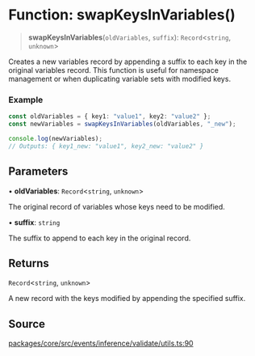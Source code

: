 # Function: swapKeysInVariables()

> **swapKeysInVariables**(`oldVariables`, `suffix`): `Record`\<`string`, `unknown`\>

Creates a new variables record by appending a suffix to each key in the original variables record.
This function is useful for namespace management or when duplicating variable sets with modified keys.

### Example
```typescript
const oldVariables = { key1: "value1", key2: "value2" };
const newVariables = swapKeysInVariables(oldVariables, "_new");

console.log(newVariables);
// Outputs: { key1_new: "value1", key2_new: "value2" }
```

## Parameters

• **oldVariables**: `Record`\<`string`, `unknown`\>

The original record of variables whose keys need to be modified.

• **suffix**: `string`

The suffix to append to each key in the original record.

## Returns

`Record`\<`string`, `unknown`\>

A new record with the keys modified by appending the specified suffix.

## Source

[packages/core/src/events/inference/validate/utils.ts:90](https://github.com/VictorS67/encre/blob/42c3bddca4be2d23ad959c1c99381eefbf43789c/packages/core/src/events/inference/validate/utils.ts#L90)
